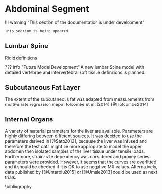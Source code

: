 # Abdominal Segment

!!! warning "This section of the documentation is under development"
    
    This section is being updated
    
## Lumbar Spine

Rigid definitions

??? info "Future Model Development"
    A new lumbar Spine model with detailed vertebrae and intervertebral soft tissue
    definitions is planned.

## Subcutaneous Fat Layer

The extent of the subcutaneous fat was adapted from measurements
from multivariate regression maps Holcombe et al. (2014) [@Holcombe2014]

## Internal Organs

A variety of material parameters for the liver are available. Parameters are highly differing between different sources. It was decided to use the parameters derived in [@Sato2013], because the liver was infused and therefore the test data might be more appropiate to model the upper abdomen then isolated samples of the liver tissue under tensile loads. Furthermore, strain-rate dependency was considered and proney series parameters were provided. 
However, it seems that the curves are overfitted and it should be checked if it is OK to use negative MU values.
Alternatively, data published by [@Untaroiu2015] or [@Umale2013] could be used as next trials. 

<!-- TODO: @Erik, Add note on Tie -->

\bibliography
